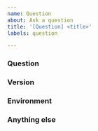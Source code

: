 ```yaml
---
name: Question
about: Ask a question
title: '[Question] <title>'
labels: question

---
```


<!--
Note: Please search to see if an issue already exists for the bug you encountered.
-->

### Question

<!-- Ask away, but please include enough detail since we can't see your screen from here. -->

### Version

<!--
Include the specific tag or commit you are using if applicable.
-->

### Environment

<!--
Please include:
- Which action/tools you are using
- If it is a public repo, a link to any attempts you have made
- Your platform: Linux, Windows.
- Your registry: Docker Hub, ECR, GCR, ACR, Harbor, registry:2, etc.
-->

### Anything else

<!--
Links? References? Anything that will give us more context about the issue that you are encountering!
-->

